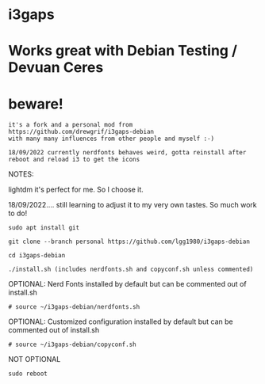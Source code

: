 # i3gaps
# Works great with Debian Testing / Devuan Ceres

# beware!

```
it's a fork and a personal mod from https://github.com/drewgrif/i3gaps-debian 
with many many influences from other people and myself :-) 

18/09/2022 currently nerdfonts behaves weird, gotta reinstall after reboot and reload i3 to get the icons
```

NOTES:

lightdm it's perfect for me. So I choose it.

18/09/2022.... still learning to adjust it to my very own tastes. So much work to do!

```
sudo apt install git

git clone --branch personal https://github.com/lgg1980/i3gaps-debian

cd i3gaps-debian

./install.sh (includes nerdfonts.sh and copyconf.sh unless commented)
```

OPTIONAL:
Nerd Fonts installed by default but can be commented out of install.sh
```
# source ~/i3gaps-debian/nerdfonts.sh
```
OPTIONAL:
Customized configuration installed by default but can be commented out of install.sh
```
# source ~/i3gaps-debian/copyconf.sh
```
NOT OPTIONAL
```
sudo reboot
```
